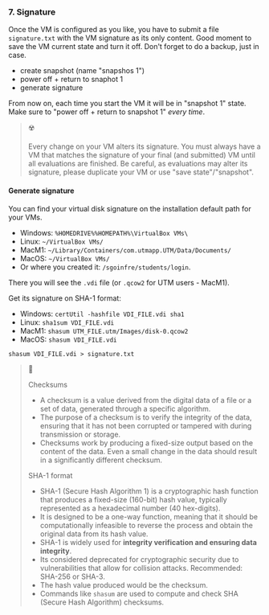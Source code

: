 ### 7. Signature

Once the VM is configured as you like, you have to submit a file `signature.txt` with the VM signature as its only content. Good moment to save the VM current state and turn it off. Don't forget to do a backup, just in case.
- create snapshot (name "snapshos 1")
- power off + return to snaphot 1
- generate signature

From now on, each time you start the VM it will be in "snapshot 1" state. Make sure to "power off + return to snapshot 1" *every time*.

> ☢️
> 
> Every change on your VM alters its signature. You must always have a VM that matches the signature of your final (and submitted) VM until all evaluations are finished.
> Be careful, as evaluations may alter its signature, please duplicate your VM or use "save state"/"snapshot".


#### Generate signature

You can find your virtual disk signature on the installation default path for your VMs.
- Windows: `%HOMEDRIVE%%HOMEPATH%\VirtualBox VMs\`
- Linux: `~/VirtualBox VMs/`
- MacM1: `~/Library/Containers/com.utmapp.UTM/Data/Documents/`
- MacOS: `~/VirtualBox VMs/`
- Or where you created it: `/sgoinfre/students/login`.

There you will see the `.vdi` file (or `.qcow2` for UTM users - MacM1).

Get its signature on SHA-1 format:
- Windows: `certUtil -hashfile VDI_FILE.vdi sha1`
- Linux: `sha1sum VDI_FILE.vdi`
- MacM1: `shasum UTM_FILE.utm/Images/disk-0.qcow2`
- MacOS: `shasum VDI_FILE.vdi`

```
shasum VDI_FILE.vdi > signature.txt
```

> 🌳
> 
> Checksums
> - A checksum is a value derived from the digital data of a file or a set of data, generated through a specific algorithm.
> - The purpose of a checksum is to verify the integrity of the data, ensuring that it has not been corrupted or tampered with during transmission or storage.
> - Checksums work by producing a fixed-size output based on the content of the data. Even a small change in the data should result in a significantly different checksum.
> 
> SHA-1 format
> - SHA-1 (Secure Hash Algorithm 1) is a cryptographic hash function that produces a fixed-size (160-bit) hash value, typically represented as a hexadecimal number (40 hex-digits).
> - It is designed to be a one-way function, meaning that it should be computationally infeasible to reverse the process and obtain the original data from its hash value.
> - SHA-1 is widely used for **integrity verification and ensuring data integrity**.
> - Its considered deprecated for cryptographic security due to vulnerabilities that allow for collision attacks. Recommended: SHA-256 or SHA-3.
> - The hash value produced would be the checksum.
> - Commands like `shasum` are used to compute and check SHA (Secure Hash Algorithm) checksums.
